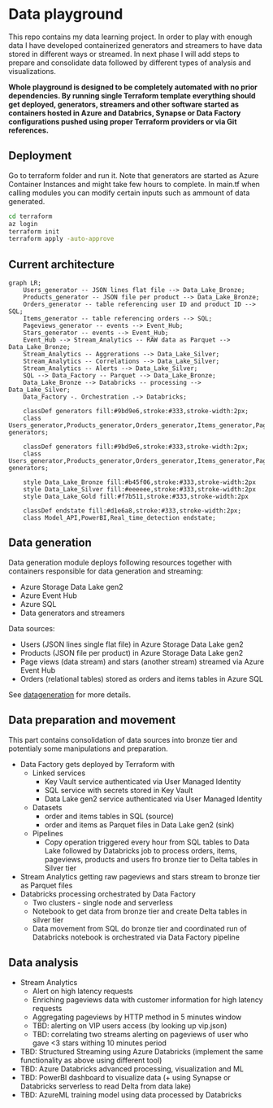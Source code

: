 # Data playground
This repo contains my data learning project. In order to play with enough data I have developed containerized generators and streamers to have data stored in different ways or streamed. In next phase I will add steps to prepare and consolidate data followed by different types of analysis and visualizations.

**Whole playground is designed to be completely automated with no prior dependencies. By running single Terraform template everything should get deployed, generators, streamers and other software started as containers hosted in Azure and Databrics, Synapse or Data Factory configurations pushed using proper Terraform providers or via Git references.**

## Deployment
Go to terraform folder and run it. Note that generators are started as Azure Container Instances and might take few hours to complete. In main.tf when calling modules you can modify certain inputs such as ammount of data generated.

```bash
cd terraform
az login
terraform init
terraform apply -auto-approve
```

## Current architecture
```mermaid
graph LR;
    Users_generator -- JSON lines flat file --> Data_Lake_Bronze;
    Products_generator -- JSON file per product --> Data_Lake_Bronze;
    Orders_generator -- table referencing user ID and product ID --> SQL;
    Items_generator -- table referencing orders --> SQL;
    Pageviews_generator -- events --> Event_Hub;
    Stars_generator -- events --> Event_Hub;
    Event_Hub --> Stream_Analytics -- RAW data as Parquet --> Data_Lake_Bronze;
    Stream_Analytics -- Aggrerations --> Data_Lake_Silver;
    Stream_Analytics -- Correlations --> Data_Lake_Silver;
    Stream_Analytics -- Alerts --> Data_Lake_Silver;
    SQL --> Data_Factory -- Parquet --> Data_Lake_Bronze;
    Data_Lake_Bronze --> Databricks -- processing --> Data_Lake_Silver;
    Data_Factory -. Orchestration .-> Databricks;

    classDef generators fill:#9bd9e6,stroke:#333,stroke-width:2px;
    class Users_generator,Products_generator,Orders_generator,Items_generator,Page_views_generator generators;

    classDef generators fill:#9bd9e6,stroke:#333,stroke-width:2px;
    class Users_generator,Products_generator,Orders_generator,Items_generator,Page_views_generator generators;

    style Data_Lake_Bronze fill:#b45f06,stroke:#333,stroke-width:2px
    style Data_Lake_Silver fill:#eeeeee,stroke:#333,stroke-width:2px
    style Data_Lake_Gold fill:#f7b511,stroke:#333,stroke-width:2px
        
    classDef endstate fill:#d1e6a8,stroke:#333,stroke-width:2px;
    class Model_API,PowerBI,Real_time_detection endstate;
```

## Data generation
Data generation module deploys following resources together with containers responsible for data generation and streaming:
- Azure Storage Data Lake gen2
- Azure Event Hub
- Azure SQL
- Data generators and streamers

Data sources:
- Users (JSON lines single flat file) in Azure Storage Data Lake gen2
- Products (JSON file per product) in Azure Storage Data Lake gen2
- Page views (data stream) and stars (another stream) streamed via Azure Event Hub
- Orders (relational tables) stored as orders and items tables in Azure SQL

See [datageneration](datageneration/datageneration.md) for more details.

## Data preparation and movement
This part contains consolidation of data sources into bronze tier and potentialy some manipulations and preparation.

- Data Factory gets deployed by Terraform with
  - Linked services
    - Key Vault service authenticated via User Managed Identity
    - SQL service with secrets stored in Key Vault
    - Data Lake gen2 service authenticated via User Managed Identity
  - Datasets
    - order and items tables in SQL (source)
    - order and items as Parquet files in Data Lake gen2 (sink)
  - Pipelines
    - Copy operation triggered every hour from SQL tables to Data Lake followed by Databricks job to process orders, items, pageviews, products and users fro bronze tier to Delta tables in Silver tier
- Stream Analytics getting raw pageviews and stars stream to bronze tier as Parquet files
- Databricks processing orchestrated by Data Factory
  - Two clusters - single node and serverless
  - Notebook to get data from bronze tier and create Delta tables in silver tier
  - Data movement from SQL do bronze tier and coordinated run of Databricks notebook is orchestrated via Data Factory pipeline
  
## Data analysis
- Stream Analytics
  - Alert on high latency requests
  - Enriching pageviews data with customer information for high latency requests
  - Aggregating pageviews by HTTP method in 5 minutes window
  - TBD: alerting on VIP users access (by looking up vip.json)
  - TBD: correlating two streams alerting on pageviews of user who gave <3 stars withing 10 minutes period
- TBD: Structured Streaming using Azure Databricks (implement the same functionality as above using different tool)
- TBD: Azure Databricks advanced processing, visualization and ML
- TBD: PowerBI dashboard to visualize data (+ using Synapse or Databricks serverless to read Delta from data lake)
- TBD: AzureML training model using data processed by Databricks
